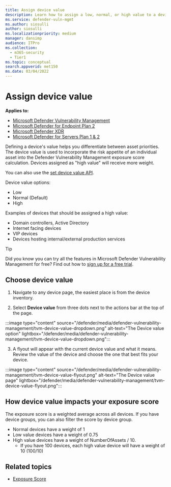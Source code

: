 ```yaml
---
title: Assign device value
description: Learn how to assign a low, normal, or high value to a device to help you differentiate between asset priorities.
ms.service: defender-vuln-mgmt
ms.author: siosulli
author: siosulli
ms.localizationpriority: medium
manager: dansimp
audience: ITPro
ms.collection: 
  - m365-security
  - Tier1
ms.topic: conceptual
search.appverid: met150
ms.date: 03/04/2022
---
```


# Assign device value

**Applies to:**

- [Microsoft Defender Vulnerability Management](defender-vulnerability-management.md)
- [Microsoft Defender for Endpoint Plan 2](/defender-endpoint/microsoft-defender-endpoint)
- [Microsoft Defender XDR](/defender-xdr)
- [Microsoft Defender for Servers Plan 1 & 2](/azure/defender-for-cloud/plan-defender-for-servers-select-plan)

Defining a device's value helps you differentiate between asset priorities. The device value is used to incorporate the risk appetite of an individual asset into the Defender Vulnerability Management exposure score calculation. Devices assigned as "high value" will receive more weight.

You can also use the [set device value API](/defender-endpoint/api/set-device-value).

Device value options:

- Low
- Normal (Default)
- High

Examples of devices that should be assigned a high value:

- Domain controllers, Active Directory
- Internet facing devices
- VIP devices
- Devices hosting internal/external production services

> [!TIP]
> Did you know you can try all the features in Microsoft Defender Vulnerability Management for free? Find out how to [sign up for a free trial](defender-vulnerability-management-trial.md).

## Choose device value

1. Navigate to any device page, the easiest place is from the device inventory.

2. Select **Device value** from three dots next to the actions bar at the top of the page.

:::image type="content" source="/defender/media/defender-vulnerability-management/tvm-device-value-dropdown.png" alt-text="The Device value option" lightbox="/defender/media/defender-vulnerability-management/tvm-device-value-dropdown.png":::

3. A flyout will appear with the current device value and what it means. Review the value of the device and choose the one that best fits your device.

:::image type="content" source="/defender/media/defender-vulnerability-management/tvm-device-value-flyout.png" alt-text="The Device value page" lightbox="/defender/media/defender-vulnerability-management/tvm-device-value-flyout.png":::

## How device value impacts your exposure score

The exposure score is a weighted average across all devices. If you have device groups, you can also filter the score by device group.

- Normal devices have a weight of 1
- Low value devices have a weight of 0.75
- High value devices have a weight of NumberOfAssets / 10.
    - If you have 100 devices, each high value device will have a weight of 10 (100/10)

## Related topics

- [Exposure Score](tvm-exposure-score.md)
